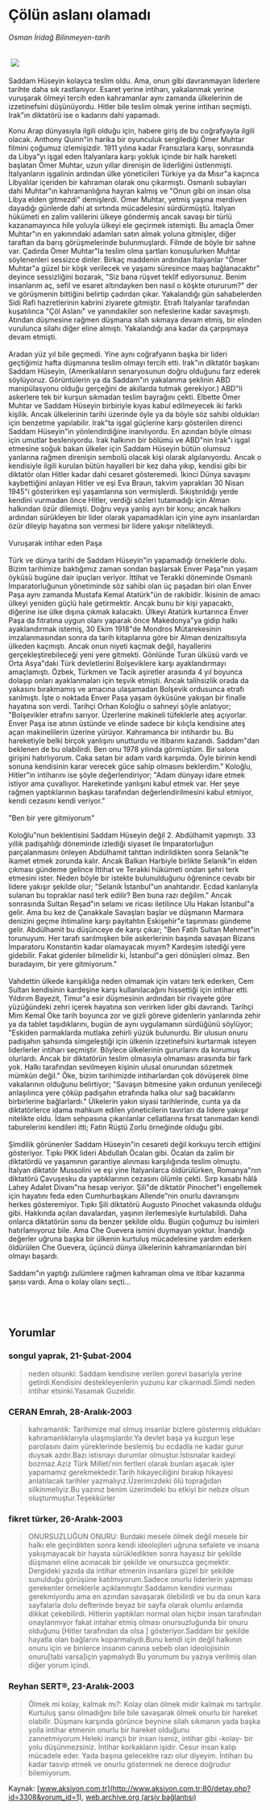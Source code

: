 # Çölün aslanı olamadı

*Osman İridağ Bilinmeyen-tarih*

<div>
 <font>
  <img border="0" height="1" src="/web/20050121013333im_/http://www.aksiyon.com.tr/images/blank.gif"/>
 </font>
 <font class="content">
  <p>
   <img border="0" hspace="5" src="http://web.archive.org/web/20050121013333im_/http://www.aksiyon.com.tr/resim/472/36.jpg" vspace="5"/>
  </p>
 </font>
 <font class="content">
  Saddam Hüseyin kolayca teslim oldu. Ama, onun gibi davranmayan liderlere tarihte daha sık rastlanıyor. Esaret yerine intiharı, yakalanmak yerine vuruşarak ölmeyi tercih eden kahramanlar aynı zamanda ülkelerinin de izzetinefsini düşünüyordu. Hitler bile teslim olmak yerine intiharı seçmişti. Irak"ın diktatörü ise o kadarını dahi yapamadı.
 </font>
 <br/>
 <p>
  <font class="content">
   Konu Arap dünyasıyla ilgili olduğu için, habere giriş de bu coğrafyayla ilgili olacak. Anthony Quinn"in harika bir oyunculuk sergilediği Ömer Muhtar filmini çoğumuz izlemişizdir. 1911 yılına kadar Fransızlara karşı, sonrasında da Libya"yı işgal eden İtalyanlara karşı yokluk içinde bir halk hareketi başlatan Ömer Muhtar, uzun yıllar direnişin de liderliğini üstlenmişti. İtalyanların işgalinin ardından ülke yöneticileri Türkiye ya da Mısır"a kaçınca Libyalılar içeriden bir kahraman olarak onu çıkarmıştı. Osmanlı subayları dahi Muhtar"ın kahramanlığına hayran kalmış ve "Onun gibi on insan olsa Libya elden gitmezdi" demişlerdi. Ömer Muhtar, yetmiş yaşına merdiven dayadığı günlerde dahi at sırtında mücadelesini sürdürmüştü. İtalyan hükümeti en zalim valilerini ülkeye göndermiş ancak savaşı bir türlü kazanamayınca hile yoluyla ülkeyi ele geçirmek istemişti. Bu amaçla Ömer Muhtar"ın en yakınındaki adamları satın almak yoluna gitmişler, diğer taraftan da barış görüşmelerinde bulunmuşlardı. Filmde de böyle bir sahne var. Çadırda Ömer Muhtar"la teslim olma şartları konuşulurken Muhtar söylenenleri sessizce dinler. Birkaç maddenin ardından İtalyanlar "Ömer Muhtar"a güzel bir köşk verilecek ve yaşamı süresince maaş bağlanacaktır" deyince sessizliğini bozarak, "Siz bana rüşvet teklif ediyorsunuz. Benim insanlarım aç, sefil ve esaret altındayken ben nasıl o köşkte otururum?" der ve görüşmenin bittiğini belirtip çadırdan çıkar. Yakalandığı gün sahabelerden Sidi Rafi hazretlerinin kabrini ziyarete gitmiştir. Etrafı İtalyanlar tarafından kuşatılınca "Çöl Aslanı" ve yanındakiler son nefeslerine kadar savaşmıştı. Atından düşmesine rağmen düşmana silah sıkmaya devam etmiş, bir elinden vurulunca silahı diğer eline almıştı. Yakalandığı ana kadar da çarpışmaya devam etmişti.
   <br>
    <br>
     Aradan yüz yıl bile geçmedi. Yine aynı coğrafyanın başka bir lideri geçtiğimiz hafta düşmanına teslim olmayı tercih etti. Irak"ın diktatör başkanı Saddam Hüseyin, (Amerikalıların senaryosunun doğru olduğunu farz ederek söylüyoruz. Görüntülerin ya da Saddam"ın yakalanma şeklinin ABD manipülasyonu olduğu gerçeğini de akıllarda tutmak gerekiyor.) ABD"li askerlere tek bir kurşun sıkmadan teslim bayrağını çekti. Elbette Ömer Muhtar ve Saddam Hüseyin birbiriyle kıyas kabul edilmeyecek iki farklı kişilik. Ancak ülkelerinin tarihi üzerinde öyle ya da böyle söz sahibi oldukları için benzetme yapılabilir. Irak"ta işgal güçlerine karşı gösterilen direnci Saddam Hüseyin"in yönlendirdiğine inanılıyordu. En azından böyle olması için umutlar besleniyordu. Irak halkının bir bölümü ve ABD"nin Irak"ı işgal etmesine soğuk bakan ülkeler için Saddam Hüseyin bütün olumsuz yanlarına rağmen direnişin sembolü olacak kişi olarak algılanıyordu. Ancak o kendisiyle ilgili kurulan bütün hayalleri bir kez daha yıkıp, kendisi gibi bir diktatör olan Hitler kadar dahi cesaret gösteremedi. İkinci Dünya savaşını kaybettiğini anlayan Hitler ve eşi Eva Braun, takvim yaprakları 30 Nisan 1945"i gösterirken eşi yaşamlarına son vermişlerdi. Sıkıştırıldığı yerde kendini vurmadan önce Hitler, verdiği sözleri tutamadığı için Alman halkından özür dilemişti. Doğru veya yanlış ayrı bir konu; ancak halkını ardından sürükleyen bir lider olarak yapamadıkları için yine aynı insanlardan özür dileyip hayatına son vermesi bir lidere yakışır nitelikteydi.
     <br>
      <br>
       Vuruşarak intihar eden Paşa
       <br/>
       <br/>
       Türk ve dünya tarihi de Saddam Hüseyin"in yapamadığı örneklerle dolu. Bizim tarihimize baktığımız zaman sondan başlarsak Enver Paşa"nın yaşam öyküsü bugüne dair ipuçları veriyor. İttihat ve Terakki döneminde Osmanlı İmparatorluğunun yönetiminde söz sahibi olan üç paşadan biri olan Enver Paşa aynı zamanda Mustafa Kemal Atatürk"ün de rakibidir. İkisinin de amacı ülkeyi yeniden güçlü hale getirmektir. Ancak bunu bir kişi yapacaktı, diğerine ise ülke dışına çıkmak kalacaktı. Ülkeyi Atatürk kurtarınca Enver Paşa da fıtratına uygun olanı yaparak önce Makedonya"ya gidip halkı ayaklandırmak istemiş, 30 Ekim 1918"de Mondros Mütarekesinin imzalanmasından sonra da tarih kitaplarına göre bir Alman denizaltısıyla ülkeden kaçmıştı. Ancak onun niyeti kaçmak değil, hayallerini gerçekleştirebileceği yeni yere gitmekti. Gönlünde Turan ülküsü vardı ve Orta Asya"daki Türk devletlerini Bolşeviklere karşı ayaklandırmayı amaçlamıştı. Özbek, Türkmen ve Tacik aşiretler arasında 4 yıl boyunca dolaşıp onları ayaklanmaları için teşvik etmişti. Ancak talihsizlik orada da yakasını bırakmamış ve amacına ulaşamadan Bolşevik ordusunca etrafı sarılmıştı. İşte o noktada Enver Paşa yaşam öyküsüne yakışan bir finalle hayatına son verdi. Tarihçi Orhan Koloğlu o sahneyi şöyle anlatıyor; "Bolşevikler etrafını sarıyor. Üzerlerine makineli tüfeklerle ateş açıyorlar. Enver Paşa ise atının üstünde ve elinde sadece bir kılıçla kendisine ateş açan makinelilerin üzerine yürüyor. Kahramanca bir intihardır bu. Bu hareketiyle belki birçok yanlışını unutturdu ve itibarını kazandı. Saddam"dan beklenen de bu olabilirdi. Ben onu 1978 yılında görmüştüm. Bir salona girişini hatırlıyorum. Caka satan bir adam vardı karşımda. Öyle birinin kendi sonuna kendisinin karar verecek güce sahip olmasını beklerdim." Koloğlu, Hitler"in intiharını ise şöyle değerlendiriyor; "Adam dünyayı idare etmek istiyor ama çuvallıyor. Hareketinde yanlışını kabul etmek var. Her şeye rağmen yaptıklarının başkası tarafından değerlendirilmesini kabul etmiyor, kendi cezasını kendi veriyor."
       <br/>
       <br/>
       "Ben bir yere gitmiyorum"
       <br/>
       <br/>
       Koloğlu"nun beklentisini Saddam Hüseyin değil 2. Abdülhamit yapmıştı. 33 yıllık padişahlığı döneminde izlediği siyaset ile İmparatorluğun parçalanmasını önleyen Abdülhamit tahttan indirildikten sonra Selanik"te ikamet etmek zorunda kalır. Ancak Balkan Harbiyle birlikte Selanik"in elden çıkması gündeme gelince İttihat ve Terakki hükümeti ondan şehri terk etmesini ister. Neden böyle bir istekte bulunulduğunu öğrenince cevabı bir lidere yakışır şekilde olur; "Selanik İstanbul"un anahtarıdır. Ecdad kanlarıyla sulanan bu topraklar nasıl terk edilir? Ben buna razı değilim." Ancak sonrasında Sultan Reşad"ın selamı ve ricası iletilince Ulu Hakan İstanbul"a gelir. Ama bu kez de Çanakkale Savaşları başlar ve düşmanın Marmara denizini geçme ihtimaline karşı payitahtın Eskişehir"e taşınması gündeme gelir. Abdülhamit bu düşünceye de karşı çıkar; "Ben Fatih Sultan Mehmet"in torunuyum. Her tarafı sarılmışken bile askerlerinin başında savaşan Bizans İmparatoru Konstantin kadar olamayacak mıyım? Kardeşim istediği yere gidebilir. Fakat gidenler bilmelidir ki, İstanbul"a geri dönüşleri olmaz. Ben buradayım, bir yere gitmiyorum."
       <br/>
       <br/>
       Vahdettin ülkede karışıklığa neden olmamak için vatanı terk ederken, Cem Sultan kendisinin kardeşine karşı kullanılacağını hissettiği için intihar etti. Yıldırım Bayezit, Timur"a esir düşmesinin ardından bir rivayete göre yüzüğündeki zehri içerek hayatına son verirken lider gibi davrandı. Tarihçi Mim Kemal Öke tarih boyunca zor ve gizli göreve gidenlerin yanlarında zehir ya da tablet taşıdıklarını, bugün de aynı uygulamanın sürdüğünü söylüyor; "Eskiden parmaklarda mutlaka zehirli yüzük bulunurdu. Bir ulusun onuru padişahın şahsında simgeleştiği için ülkenin izzetinefsini kurtarmak isteyen liderlerler intiharı seçmiştir. Böylece ülkelerinin gururlarını da korumuş olurlardı. Ancak bir diktatörün teslim olmasıyla olmaması arasında bir fark yok. Halkı tarafından sevilmeyen kişinin ulusal onurundan sözetmek mümkün değil." Öke, bizim tarihimizde intiharlardan çok dövüşerek ölme vakalarının olduğunu belirtiyor; "Savaşın bitmesine yakın ordunun yenileceği anlaşılınca yere çöküp padişahın etrafında halka olur sağ bacaklarını birbirlerine bağlarlardı." Ülkelerin yakın siyasi tarihlerinde, cunta ya da diktatörlerce idama mahkum edilen yöneticilerin tavırları da lidere yakışır nitelikte oldu. İdam sehpasına çıkarılanlar cellatlarına fırsat tanımadan kendi taburelerini kendileri itti; Fatin Rüştü Zorlu örneğinde olduğu gibi.
       <br/>
       <br/>
       Şimdilik görünenler Saddam Hüseyin"in cesareti değil korkuyu tercih ettiğini gösteriyor. Tıpkı PKK lideri Abdullah Öcalan gibi. Öcalan da zalim bir diktatördü ve yaşamının garantiye alınması karşılığında teslim olmuştu. İtalyan diktatör Mussolini ve eşi yine İtalyanlarca öldürülürken, Romanya"nın diktatörü Çavuşesku da yaptıklarının cezasını ölümle çekti. Sırp kasabı hâlâ Lahey Adalet Divanı"na hesap veriyor. Şili"de diktatör Pinochet"i engellemek için hayatını feda eden Cumhurbaşkanı Allende"nin onurlu davranışını herkes gösteremiyor. Tıpkı Şili diktatörü Augusto Pinochet vakasında olduğu gibi. Hakkında açılan davalardan, yaşının ilerlemesiyle kurtulabildi. Daha onlarca diktatörün sonu da benzer şekilde oldu. Bugün çoğumuz bu isimleri hatırlamıyoruz bile. Ama Che Guevera ismini duymayan yoktur. İnandığı değerler uğruna başka bir ülkenin kurtuluş mücadelesine yardım ederken öldürülen Che Guevera, üçüncü dünya ülkelerinin kahramanlarından biri olmayı başardı.
       <br/>
       <br/>
       Saddam"ın yaptığı zulümlere rağmen kahraman olma ve itibar kazanma şansı vardı. Ama o kolay olanı seçti...
      </br>
     </br>
    </br>
   </br>
  </font>
 </p>
</div>


## Yorumlar

### songul yaprak, 21-Şubat-2004
> neden olsunki: 
> Saddam kendisine verilen gorevi basariyla yerine getirdi.Kendisini destekleyenlerin yuzunu kar cikarmadi.Simdi neden intihar etsinki.Yasamak Guzeldir.

### CERAN Emrah, 28-Aralık-2003
> kahramanlık: 
> Tarihimize mal olmuş insanlar bizlere göstermiş oldukları kahramanlıklarıyla ulaşmışlardır.Ya devlet başa ya kuzgun leşe parolasını daim yüreklerinde beslemiş bu ecdadla ne kadar gurur duysak azdır.Bazı istisnayı durumlar olmuştur.İstisnalar kaideyi bozmaz.Aziz Türk Milleti'nin fertleri olarak bunları aşacak işler yapamamız gerekmektedir.Tarih hikayeciliğini bırakıp hikayesi anlatılacak tarihler yazmalıyız.Üzerimizdeki ölü toprağıdan silkinmeliyiz.Bu yazınız benim üzerimdeki  bu etkiyi bir nebze olsun oluşturmuştur.Teşekkürler

### fikret türker, 26-Aralık-2003
> ONURSUZLUĞUN ONURU: 
> Burdaki mesele ölmek değil mesele bir halkı ele geçirdikten sonra kendi ideolojileri uğruna sefalete ve insana yakışmayacak bir hayata sürükledikten sonra hayasız bir şekilde düşmanın eline acınacak bir şekilde ve onursuzca geçmektir. Dergideki yazıda da intihar etmenin insanlara güzel bir şekilde sunulduğu görüşüne katılmıyorum.Sadece onurlu liderlerin yapması gerekenler örneklerle açıklanmıştır.Saddamın kendini vurması gerekmiyordu ama en azından savaşarak ölebilirdi ve bu da onun kara sayfalarla dolu defterinde beyaz bir sayfa olarak olumlu anlamda dikkat çekebilirdi. Hitlerin yaptıkları normal olan hiçbir insan tarafından onaylanmıyor fakat intahar etmiş olması onursuzluğunda bir onuru olduğunu [Hitler tarafından da olsa ] gösteriyor.Saddam bir şekilde hayatla olan bağlarını koparmalıydı.Bunu kendi için değil halkının onuru için ve binlerce insanın canına sebeb olan ideolojisinin onuru[tabi varsa]için yapmalıydı Bu yorumum bu yazıya verilmiş olan diğer  yorum içindi.

### Reyhan SERT®, 23-Aralık-2003
> Ölmek mi kolay, kalmak mı?: 
> Kolay olan ölmek midir kalmak mı tartışılır. Kurtuluş şansı olmadığını bile bile savaşarak ölmek onurlu bir hareket olabilir. Düşmanı karşında görünce beynine silah sıkmanın yada başka yolla intihar etmenin onurlu bir hareket olduğunu zannetmiyorum.Heleki inançlı bir insan iseniz, intihar gibi -kolay- bir yolu düşünmezsiniz. İntihar korkakların işidir. Cesur insan kalıp mücadele eder. Yada başına geleceklre razı olur diyeyim.    İntiharı bu kadar tasvip etmek ve onurlu göstermek ne derece doğrudur bilemiyorum.

Kaynak: [www.aksiyon.com.tr](http://www.aksiyon.com.tr:80/detay.php?id=3308&yorum_id=1), [web.archive.org (arşiv bağlantısı)](http://web.archive.org/web/20050121013333/http://www.aksiyon.com.tr:80/detay.php?id=3308&yorum_id=1)
